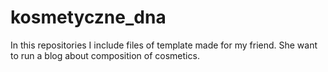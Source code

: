 # kosmetyczne_dna

In this repositories I include files of template made for my friend. She want to run a blog about composition of cosmetics.
